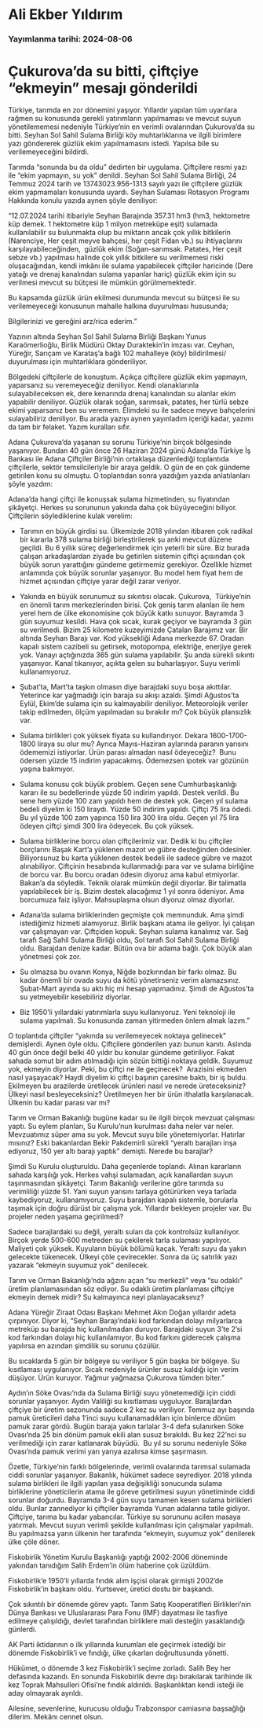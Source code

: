 # Ali Ekber Yıldırım

### Yayımlanma tarihi: 2024-08-06

# Çukurova’da su bitti, çiftçiye “ekmeyin” mesajı gönderildi

Türkiye, tarımda en zor dönemini yaşıyor. Yıllardır yapılan tüm uyarılara rağmen su konusunda gerekli yatırımların yapılmaması ve mevcut suyun yönetilememesi nedeniyle Türkiye’nin en verimli ovalarından Çukurova’da su bitti. Seyhan Sol Sahil Sulama Birliği köy muhtarlıklarına ve ilgili birimlere yazı göndererek güzlük ekim yapılmamasını istedi. Yapılsa bile su verilemeyeceğini bildirdi.

Tarımda “sonunda bu da oldu” dedirten bir uygulama. Çiftçilere resmi yazı ile “ekim yapmayın, su yok” denildi. Seyhan Sol Sahil Sulama Birliği, 24 Temmuz 2024 tarih ve 13743023.956-1313 sayılı yazı ile çiftçilere güzlük ekim yapmamaları konusunda uyardı. Seyhan Sulaması Rotasyon Programı Hakkında konulu yazıda aynen şöyle deniliyor:

“12.07.2024 tarihi itibariyle Seyhan Barajında 357.31 hm3 (hm3, hektometre küp demek. 1 hektometre küp 1 milyon metreküpe eşit) sulamada kullanılabilir su bulunmakta olup bu miktarın ancak çok yıllık bitkilerin (Narenciye, Her çeşit meyve bahçesi, her çeşit Fidan vb.) su ihtiyaçlarını karşılayabileceğinden,  güzlük ekim (Soğan-sarımsak. Patates, Her çeşit sebze vb.) yapılması halinde çok yıllık bitkilere su verilmemesi riski oluşacağından, kendi imkânı ile sulama yapabilecek çiftçiler haricinde (Dere yatağı ve drenaj kanalından sulama yapanlar hariç) güzlük ekim için su verilmesi mevcut su bütçesi ile mümkün görülmemektedir.

Bu kapsamda güzlük ürün ekilmesi durumunda mevcut su bütçesi ile su verilemeyeceği konusunun mahalle halkına duyurulması hususunda;

Bilgilerinizi ve gereğini arz/rica ederim.”

Yazının altında Seyhan Sol Sahil Sulama Birliği Başkanı Yunus Karaömerlioğlu, Birlik Müdürü Oktay Duraktekin’in imzası var. Ceyhan, Yüreğir, Sarıçam ve Karataş’a bağlı 102 mahalleye (köy) bildirilmesi/ duyurulması için muhtarlıklara gönderiliyor.



Bölgedeki çiftçilerle de konuştum. Açıkça çiftçilere güzlük ekim yapmayın, yaparsanız su veremeyeceğiz deniliyor. Kendi olanaklarınla sulayabileceksen ek, dere kenarında drenaj kanalından su alanlar ekim yapabilir deniliyor. Güzlük olarak soğan, sarımsak, patates, her türlü sebze ekimi yaparsanız ben su veremem. Elimdeki su ile sadece meyve bahçelerini sulayabiliriz deniliyor. Bu arada yazıyı aynen yayınladım içeriği kadar, yazımı da tam bir felaket. Yazım kuralları sıfır.

Adana Çukurova’da yaşanan su sorunu Türkiye’nin birçok bölgesinde yaşanıyor. Bundan 40 gün önce 26 Haziran 2024 günü Adana’da Türkiye İş Bankası ile Adana Çiftçiler Birliği’nin ortaklaşa düzenlediği toplantıda çiftçilerle, sektör temsilcileriyle bir araya geldik. O gün de en çok gündeme getirilen konu su olmuştu. O toplantıdan sonra yazdığım yazıda anlatılanları şöyle yazdım:

Adana’da hangi çiftçi ile konuşsak sulama hizmetinden, su fiyatından şikâyetçi. Herkes su sorununun yakında daha çok büyüyeceğini biliyor. Çiftçilerin söylediklerine kulak verelim:

- Tarımın en büyük girdisi su. Ülkemizde 2018 yılından itibaren çok radikal bir kararla 378 sulama birliği birleştirilerek şu anki mevcut düzene geçildi. Bu 6 yıllık süreç değerlendirmek için yeterli bir süre. Biz burada çalışan arkadaşlardan ziyade bu getirilen sistemin çiftçi açısından çok büyük sorun yarattığını gündeme getirmemiz gerekiyor. Özellikle hizmet anlamında çok büyük sorunlar yaşanıyor. Bu model hem fiyat hem de hizmet açısından çiftçiye yarar değil zarar veriyor.

- Yakında en büyük sorunumuz su sıkıntısı olacak. Çukurova,  Türkiye’nin en önemli tarım merkezlerinden birisi. Çok geniş tarım alanları ile hem yerel hem de ülke ekonomisine çok büyük katkı sunuyor. Bayramda 3 gün suyumuz kesildi. Hava çok sıcak, kurak geçiyor ve bayramda 3 gün su verilmedi. Bizim 25 kilometre kuzeyimizde Çatalan Barajımız var. Bir altında Seyhan Barajı var. Kod yüksekliği Adana merkezde 67. Oradan kapalı sistem cazibeli su getirsek, motopompa, elektriğe, enerjiye gerek yok. Vanayı açtığınızda 365 gün sulama yapılabilir. Şu anda sürekli sıkıntı yaşanıyor. Kanal tıkanıyor, açıkta gelen su buharlaşıyor. Suyu verimli kullanamıyoruz.

- Şubat’ta, Mart’ta taşkın olmasın diye barajdaki suyu boşa akıttılar. Yeterince kar yağmadığı için baraja su akışı azaldı. Şimdi Ağustos’ta Eylül, Ekim’de sulama için su kalmayabilir deniliyor. Meteorolojik veriler takip edilmeden, ölçüm yapılmadan su bırakılır mı? Çok büyük plansızlık var.

- Sulama birlikleri çok yüksek fiyata su kullandırıyor. Dekara 1600-1700-1800 liraya su olur mu? Ayrıca Mayıs-Haziran aylarında paranın yarısını ödememizi istiyorlar. Ürün parası almadan nasıl ödeyeceğiz?  Bunu ödersen yüzde 15 indirim yapacakmış. Ödemezsen ipotek var gözünün yaşına bakmıyor.

- Sulama konusu çok büyük problem. Geçen sene Cumhurbaşkanlığı kararı ile su bedellerinde yüzde 50 indirim yapıldı. Destek verildi. Bu sene hem yüzde 100 zam yapıldı hem de destek yok. Geçen yıl sulama bedeli diyelim ki 150 liraydı. Yüzde 50 indirim yapıldı. Çiftçi 75 lira ödedi. Bu yıl yüzde 100 zam yapınca 150 lira 300 lira oldu. Geçen yıl 75 lira ödeyen çiftçi şimdi 300 lira ödeyecek. Bu çok yüksek.

- Sulama birliklerine borcu olan çiftçilerimiz var. Dedik ki bu çiftçiler borçlarını Başak Kart’a yüklenen mazot ve gübre desteğinden ödesinler. Biliyorsunuz bu karta yüklenen destek bedeli ile sadece gübre ve mazot alınabiliyor. Çiftçinin hesabında kullanmadığı para var ve sulama birliğine de borcu var. Bu borcu oradan ödesin diyoruz ama kabul etmiyorlar. Bakan’a da söyledik. Teknik olarak mümkün değil diyorlar. Bir talimatla yapılabilecek bir iş. Bizim destek alacağımız 1 yıl sonra ödeniyor. Ama borcumuza faiz işliyor. Mahsuplaşma olsun diyoruz olmaz diyorlar.

- Adana’da sulama birliklerinden geçmişte çok memnunduk. Ama şimdi istediğimiz hizmeti alamıyoruz. Birlik başkanı atama ile geliyor. İyi çalışan var çalışmayan var. Çiftçiden kopuk. Seyhan sulama kanalımız var. Sağ tarafı Sağ Sahil Sulama Birliği oldu, Sol tarafı Sol Sahil Sulama Birliği oldu. Barajdan denize kadar. Bütün ova bir adama bağlı. Çok büyük alan yönetmesi çok zor.

- Su olmazsa bu ovanın Konya, Niğde bozkırından bir farkı olmaz. Bu kadar önemli bir ovada suyu da kötü yönetirseniz verim alamazsınız. Şubat-Mart ayında su aktı hiç mi hesap yapmadınız. Şimdi de Ağustos’ta su yetmeyebilir kesebiliriz diyorlar.

- Biz 1950’li yıllardaki yatırımlarla suyu kullanıyoruz. Yeni teknoloji ile sulama yapılmalı. Su konusunda zaman yitirmeden önlem almak lazım.”

O toplantıda çiftçiler “yakında su verilemeyecek noktaya gelinecek” demişlerdi. Aynen öyle oldu. Çiftçilere gönderilen yazı bunun kanıtı. Aslında 40 gün önce değil belki 40 yıldır bu konular gündeme getiriliyor. Fakat sahada somut bir adım atılmadığı için sözün bittiği noktaya geldik. Suyumuz yok, ekmeyin diyorlar. Peki, bu çiftçi ne ile geçinecek?  Arazisini ekmeden nasıl yaşayacak? Haydi diyelim ki çiftçi başının çaresine baktı, bir iş buldu. Ekilmeyen bu arazilerde üretilecek ürünleri nasıl ve nerede üreteceksiniz? Ülkeyi nasıl besleyeceksiniz? Üretilmeyen her bir ürün ithalatla karşılanacak. Ülkenin bu kadar parası var mı?

Tarım ve Orman Bakanlığı bugüne kadar su ile ilgili birçok mevzuat çalışması yaptı. Su eylem planları, Su Kurulu’nun kurulması daha neler var neler. Mevzuatımız süper ama su yok. Mevcut suyu bile yönetemiyorlar. Hatırlar mısınız? Eski bakanlardan Bekir Pakdemirli sürekli “yeraltı barajları inşa ediyoruz, 150 yer altı barajı yaptık” demişti. Nerede bu barajlar?

Şimdi Su Kurulu oluşturuldu. Daha geçenlerde toplandı. Alınan kararların sahada karşılığı yok. Herkes vahşi sulamadan, açık kanallardan suyun taşınmasından şikâyetçi. Tarım Bakanlığı verilerine göre tarımda su verimliliği yüzde 51. Yani suyun yarısını tarlaya götürürken veya tarlada kaybediyoruz, kullanamıyoruz. Suyu barajdan kapalı sistemle, borularla taşımak için doğru dürüst bir çalışma yok. Yıllardır bekleyen projeler var. Bu projeler neden yaşama geçirilmedi?

Sadece barajlardaki su değil, yeraltı suları da çok kontrolsüz kullanılıyor. Birçok yerde 500-600 metreden su çekilerek tarla sulaması yapılıyor. Maliyeti çok yüksek. Kuyuların büyük bölümü kaçak. Yeraltı suyu da yakın gelecekte tükenecek. Ülkeyi çöle çevirecekler. Sonra da üç satırlık yazı yazarak “ekmeyin suyumuz yok” denilecek.

Tarım ve Orman Bakanlığı’nda ağzını açan “su merkezli” veya “su odaklı” üretim planlamasından söz ediyor. Su odaklı üretim planlaması çiftçiye ekmeyin demek midir? Su kalmayınca neyi planlayacaksınız?

Adana Yüreğir Ziraat Odası Başkanı Mehmet Akın Doğan yıllardır adeta çırpınıyor. Diyor ki, “Seyhan Barajı’ndaki kod farkından dolayı milyarlarca metreküp su barajda hiç kullanılmadan duruyor. Barajdaki suyun 3’te 2’si kod farkından dolayı hiç kullanılamıyor. Bu kod farkını giderecek çalışma yapılırsa en azından şimdilik su sorunu çözülür.

Bu sıcaklarda 5 gün bir bölgeye su veriliyor 5 gün başka bir bölgeye. Su kısıtlaması uygulanıyor. Sıcak nedeniyle ürünler susuz kaldığı için verim düşüyor. Ürün kuruyor. Yağmur yağmazsa Çukurova tümden biter.”

Aydın’ın Söke Ovası’nda da Sulama Birliği suyu yönetemediği için ciddi sorunlar yaşanıyor. Aydın Valiliği su kısıtlaması uyguluyor. Barajlardan çiftçiye bir üretim sezonunda sadece 2 kez su veriliyor. Temmuz ayı başında pamuk üreticileri daha 1’inci suyu kullanamadıkları için binlerce dönüm pamuk zarar gördü. Bugün baraja yakın tarlalar 3-4 defa sulanırken Söke Ovası’nda 25 bin dönüm pamuk ekili alan susuz bırakıldı. Bu kez 22’nci su verilmediği için zarar katlanarak büyüdü.  Bu yıl su sorunu nedeniyle Söke Ovası’nda pamuk verimi yarı yarıya azalırsa kimse şaşırmasın.

Özetle, Türkiye’nin farklı bölgelerinde, verimli ovalarında tarımsal sulamada ciddi sorunlar yaşanıyor. Bakanlık, hükümet sadece seyrediyor. 2018 yılında sulama birlikleri ile ilgili yapılan yasa değişikliği sonucunda sulama birliklerine yöneticilerin atama ile göreve getirilmesi suyun yönetiminde ciddi sorunlar doğurdu. Bayramda 3-4 gün suyu tamamen kesen sulama birlikleri oldu. Bunlar zannediyor ki çiftçiler bayramda Yunan adalarına tatile gidiyor. Çiftçiye, tarıma bu kadar yabancılar. Türkiye su sorununu acilen masaya yatırmalı. Mevcut suyun verimli şekilde kullanılması için çalışmalar yapılmalı. Bu yapılmazsa yarın ülkenin her tarafında “ekmeyin, suyumuz yok” denilerek ülke çöle döner.



Fiskobirlik Yönetim Kurulu Başkanlığı yaptığı 2002-2006 döneminde yakından tanıdığım Salih Erdem’in ölüm haberine çok üzüldüm.

Fiskobirlik’e 1950’li yıllarda fındık alım işçisi olarak girmişti 2002’de Fiskobirlik’in başkanı oldu. Yurtsever, üretici dostu bir başkandı.

Çok sıkıntılı bir dönemde görev yaptı. Tarım Satış Kooperatifleri Birlikleri’nin Dünya Bankası ve Uluslararası Para Fonu (IMF) dayatması ile tasfiye edilmeye çalışıldığı, devlet tarafından birliklere mali desteğin yasaklandığı günlerdi.

AK Parti iktidarının o ilk yıllarında kurumları ele geçirmek istediği bir dönemde Fiskobirlik’i ve fındığı, ülke çıkarları doğrultusunda yönetti.

Hükümet, o dönemde 3 kez Fiskobirlik’i seçime zorladı. Salih Bey her defasında kazandı. En sonunda Fiskobirlik devre dışı bırakılarak tarihinde ilk kez Toprak Mahsulleri Ofisi’ne fındık aldırıldı. Başkanlıktan kendi isteği ile aday olmayarak ayrıldı.

Ailesine, sevenlerine, kurucusu olduğu Trabzonspor camiasına başsağlığı dilerim. Mekânı cennet olsun.





